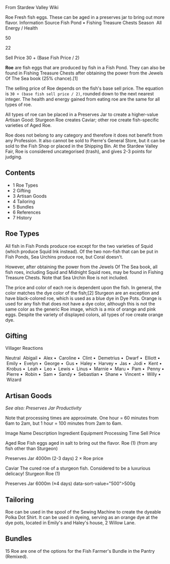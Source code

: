From Stardew Valley Wiki

Roe Fresh fish eggs. These can be aged in a preserves jar to bring out more flavor. Information Source Fish Pond • Fishing Treasure Chests Season  All Energy / Health

50

22

Sell Price 30 + (Base Fish Price / 2)

**Roe** are fish eggs that are produced by fish in a Fish Pond. They can also be found in Fishing Treasure Chests after obtaining the power from the Jewels Of The Sea book (25% chance).\[1]

The selling price of Roe depends on the fish's base sell price. The equation is `30 + (base fish sell price / 2)`, rounded down to the next nearest integer. The health and energy gained from eating roe are the same for all types of roe.

All types of roe can be placed in a Preserves Jar to create a higher-value Artisan Good: Sturgeon Roe creates Caviar; other roe create fish-specific varieties of Aged Roe.

Roe does not belong to any category and therefore it does not benefit from any Profession. It also cannot be sold to Pierre's General Store, but it can be sold to the Fish Shop or placed in the Shipping Bin. At the Stardew Valley Fair, Roe is considered uncategorised (trash), and gives 2-3 points for judging.

## Contents

- 1 Roe Types
- 2 Gifting
- 3 Artisan Goods
- 4 Tailoring
- 5 Bundles
- 6 References
- 7 History

## Roe Types

All fish in Fish Ponds produce roe except for the two varieties of Squid (which produce Squid Ink instead). Of the two non-fish that can be put in Fish Ponds, Sea Urchins produce roe, but Coral doesn't.

However, after obtaining the power from the Jewels Of The Sea book, all fish roes, including Squid and Midnight Squid roes, may be found in Fishing Treasure Chests. Note that Sea Urchin Roe is not included.

The price and color of each roe is dependent upon the fish. In general, the color matches the dye color of the fish;\[2] Sturgeon are an exception and have black-colored roe, which is used as a blue dye in Dye Pots. Orange is used for any fish that does not have a dye color, although this is not the same color as the generic Roe image, which is a mix of orange and pink eggs. Despite the variety of displayed colors, all types of roe create orange dye.

## Gifting

Villager Reactions

Neutral  Abigail •  Alex •  Caroline •  Clint •  Demetrius •  Dwarf •  Elliott •  Emily •  Evelyn •  George •  Gus •  Haley •  Harvey •  Jas •  Jodi •  Kent •  Krobus •  Leah •  Leo •  Lewis •  Linus •  Marnie •  Maru •  Pam •  Penny •  Pierre •  Robin •  Sam •  Sandy •  Sebastian •  Shane •  Vincent •  Willy •  Wizard

## Artisan Goods

*See also: Preserves Jar Productivity*

Note that processing times are approximate. One hour = 60 minutes from 6am to 2am, but 1 hour = 100 minutes from 2am to 6am.

Image Name Description Ingredient Equipment Processing Time Sell Price

Aged Roe Fish eggs aged in salt to bring out the flavor. Roe (1) (from any fish other than Sturgeon)

Preserves Jar 4000m (2-3 days) 2 × Roe price

Caviar The cured roe of a sturgeon fish. Considered to be a luxurious delicacy! Sturgeon Roe (1)

Preserves Jar 6000m (≈4 days) data-sort-value="500"&gt;500g

## Tailoring

Roe can be used in the spool of the Sewing Machine to create the dyeable Polka Dot Shirt. It can be used in dyeing, serving as an orange dye at the dye pots, located in Emily's and Haley's house, 2 Willow Lane.

## Bundles

15 Roe are one of the options for the Fish Farmer's Bundle in the Pantry (Remixed).